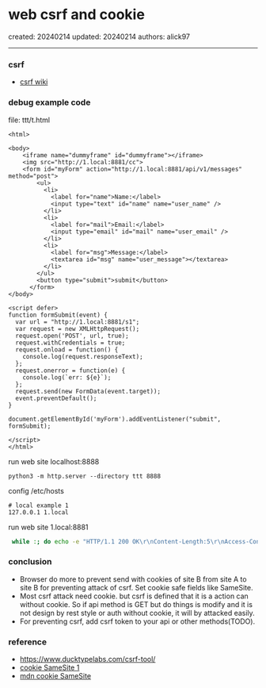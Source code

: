 # web csrf and cookie

created: 20240214 updated: 20240214 authors: alick97

---

### csrf
- [csrf wiki](https://en.wikipedia.org/wiki/Cross-site_request_forgery)


### debug example code
file: ttt/t.html
```
<html>

<body>
    <iframe name="dummyframe" id="dummyframe"></iframe>
    <img src="http://1.local:8881/cc">
    <form id="myForm" action="http://1.local:8881/api/v1/messages" method="post">
        <ul>
          <li>
            <label for="name">Name:</label>
            <input type="text" id="name" name="user_name" />
          </li>
          <li>
            <label for="mail">Email:</label>
            <input type="email" id="mail" name="user_email" />
          </li>
          <li>
            <label for="msg">Message:</label>
            <textarea id="msg" name="user_message"></textarea>
          </li>
        </ul>
        <button type="submit">submit</button>
      </form>
</body>

<script defer>
function formSubmit(event) {
  var url = "http://1.local:8881/s1";
  var request = new XMLHttpRequest();
  request.open('POST', url, true);
  request.withCredentials = true;
  request.onload = function() {
    console.log(request.responseText);
  };
  request.onerror = function(e) {
    console.log(`err: ${e}`);
  };
  request.send(new FormData(event.target));
  event.preventDefault();
}

document.getElementById('myForm').addEventListener("submit", formSubmit);

</script>
</html>

```
run web site localhost:8888
```
python3 -m http.server --directory ttt 8888
```
config /etc/hosts
```
# local example 1
127.0.0.1 1.local
```
run web site 1.local:8881
```bash
 while :; do echo -e "HTTP/1.1 200 OK\r\nContent-Length:5\r\nAccess-Control-Allow-Origin: *\r\nVary: Origin\r\nAccess-Control-Allow-Credentials: true\r\nSet-Cookie: id=a3fWa; Max-Age=2592000;\r\n\r\nhello" |nc -lv 127.0.0.1  8881; done
```

### conclusion
- Browser do more to prevent send with cookies of site B from site A to site B for preventing attack of csrf. Set cookie safe fields like SameSite.
- Most csrf attack need cookie. but csrf is defined that it is a action can without cookie. So if api method is GET but do things is modify and it is not design by rest style or auth without cookie, it will by attacked easily.
- For preventing csrf, add csrf token to your api or other methods(TODO).

### reference
- https://www.ducktypelabs.com/csrf-tool/
- [cookie SameSite 1](https://ithelp.ithome.com.tw/articles/10251288)
- [mdn cookie SameSite](https://developer.mozilla.org/en-US/docs/Web/HTTP/Headers/Set-Cookie#samesitesamesite-value)
